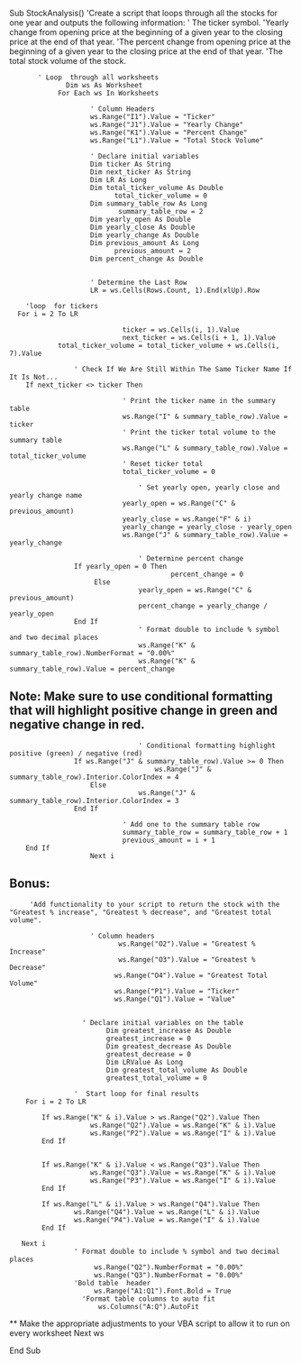 Sub StockAnalysis()
                'Create a script that loops through all the stocks for one year and outputs the following information:
                  ' The ticker symbol.
                  'Yearly change from opening price at the beginning of a given year to the closing price at the end of that year.
                  'The percent change from opening price at the beginning of a given year to the closing price at the end of that year.
                  'The total stock volume of the stock.

           ' Loop  through all worksheets
                  Dim ws As Worksheet
                For Each ws In Worksheets

                        ' Column Headers
                        ws.Range("I1").Value = "Ticker"
                        ws.Range("J1").Value = "Yearly Change"
                        ws.Range("K1").Value = "Percent Change"
                        ws.Range("L1").Value = "Total Stock Volume"
                       
                        ' Declare initial variables
                        Dim ticker As String
                        Dim next_ticker As String
                        Dim LR As Long
                        Dim total_ticker_volume As Double
                              total_ticker_volume = 0
                        Dim summary_table_row As Long
                               summary_table_row = 2
                        Dim yearly_open As Double
                        Dim yearly_close As Double
                        Dim yearly_change As Double
                        Dim previous_amount As Long
                              previous_amount = 2
                        Dim percent_change As Double
        

                        ' Determine the Last Row
                        LR = ws.Cells(Rows.Count, 1).End(xlUp).Row
                         
        'loop  for tickers
      For i = 2 To LR

                                ticker = ws.Cells(i, 1).Value
                                next_ticker = ws.Cells(i + 1, 1).Value
                total_ticker_volume = total_ticker_volume + ws.Cells(i, 7).Value
            
                    ' Check If We Are Still Within The Same Ticker Name If It Is Not...
        If next_ticker <> ticker Then
                                
                                ' Print the ticker name in the summary table
                                ws.Range("I" & summary_table_row).Value = ticker
                                ' Print the ticker total volume to the summary table
                                ws.Range("L" & summary_table_row).Value = total_ticker_volume
                                ' Reset ticker total
                                total_ticker_volume = 0
            
                                    ' Set yearly open, yearly close and yearly change name
                                yearly_open = ws.Range("C" & previous_amount)
                                yearly_close = ws.Range("F" & i)
                                yearly_change = yearly_close - yearly_open
                                ws.Range("J" & summary_table_row).Value = yearly_change
            
                                    ' Determine percent change
                    If yearly_open = 0 Then
                                            percent_change = 0
                         Else
                                    yearly_open = ws.Range("C" & previous_amount)
                                    percent_change = yearly_change / yearly_open
                    End If
                                    ' Format double to include % symbol and two decimal places
                                    ws.Range("K" & summary_table_row).NumberFormat = "0.00%"
                                    ws.Range("K" & summary_table_row).Value = percent_change
## **Note:** Make sure to use conditional formatting that will highlight positive change in green and negative change in red.
                                    ' Conditional formatting highlight positive (green) / negative (red)
                    If ws.Range("J" & summary_table_row).Value >= 0 Then
                                        ws.Range("J" & summary_table_row).Interior.ColorIndex = 4
                        Else
                                    ws.Range("J" & summary_table_row).Interior.ColorIndex = 3
                    End If
                            
                                ' Add one to the summary table row
                                summary_table_row = summary_table_row + 1
                                previous_amount = i + 1
        End If
                        Next i

## **Bonus:**
         'Add functionality to your script to return the stock with the "Greatest % increase", "Greatest % decrease", and "Greatest total volume".
                      
                        ' Column headers
                               ws.Range("O2").Value = "Greatest % Increase"
                               ws.Range("O3").Value = "Greatest % Decrease"
                              ws.Range("O4").Value = "Greatest Total Volume"
                              ws.Range("P1").Value = "Ticker"
                              ws.Range("Q1").Value = "Value"
                              
                    
                      ' Declare initial variables on the table
                            Dim greatest_increase As Double
                            greatest_increase = 0
                            Dim greatest_decrease As Double
                            greatest_decrease = 0
                            Dim LRValue As Long
                            Dim greatest_total_volume As Double
                            greatest_total_volume = 0
                
                    '  Start loop for final results
        For i = 2 To LR
        
            If ws.Range("K" & i).Value > ws.Range("Q2").Value Then
                        ws.Range("Q2").Value = ws.Range("K" & i).Value
                        ws.Range("P2").Value = ws.Range("I" & i).Value
            End If
            

            If ws.Range("K" & i).Value < ws.Range("Q3").Value Then
                        ws.Range("Q3").Value = ws.Range("K" & i).Value
                        ws.Range("P3").Value = ws.Range("I" & i).Value
            End If

            If ws.Range("L" & i).Value > ws.Range("Q4").Value Then
                    ws.Range("Q4").Value = ws.Range("L" & i).Value
                    ws.Range("P4").Value = ws.Range("I" & i).Value
            End If

       Next i
                    ' Format double to include % symbol and two decimal places
                         ws.Range("Q2").NumberFormat = "0.00%"
                         ws.Range("Q3").NumberFormat = "0.00%"
                    'Bold table  header
                         ws.Range("A1:Q1").Font.Bold = True
                      'Format table columns to auto fit
                          ws.Columns("A:Q").AutoFit
 ** Make the appropriate adjustments to your VBA script to allow it to run on every worksheet
    Next ws

End Sub
       